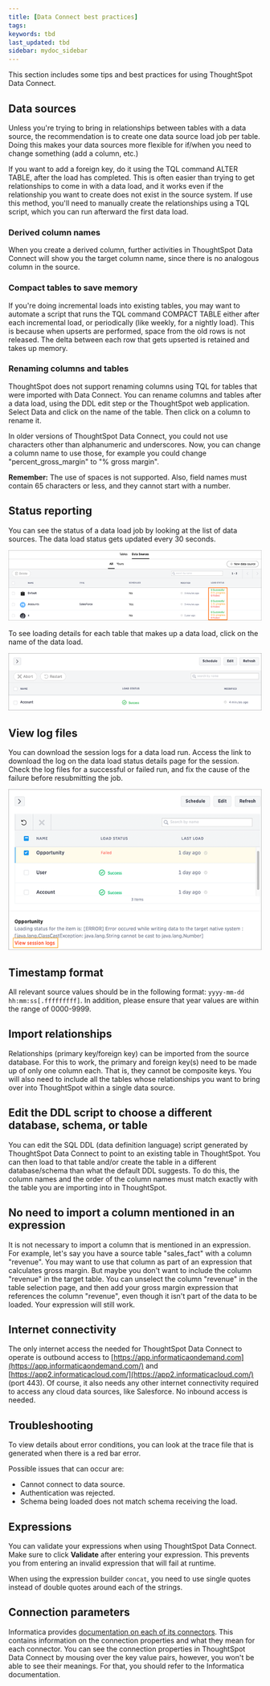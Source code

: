 ```yaml
---
title: [Data Connect best practices]
tags:
keywords: tbd
last_updated: tbd
sidebar: mydoc_sidebar
---
```

This section includes some tips and best practices for using ThoughtSpot Data Connect.

## Data sources

Unless you're trying to bring in relationships between tables with a data source, the recommendation is to create one data source load job per table. Doing this makes your data sources more flexible for if/when you need to change something (add a column, etc.)

If you want to add a foreign key, do it using the TQL command ALTER TABLE, after the load has completed. This is often easier than trying to get relationships to come in with a data load, and it works even if the relationship you want to create does not exist in the source system. If use this method, you'll need to manually create the relationships using a TQL script, which you can run afterward the first data load.

### Derived column names

When you create a derived column, further activities in ThoughtSpot Data Connect will show you the target column name, since there is no analogous column in the source.

### Compact tables to save memory

If you're doing incremental loads into existing tables, you may want to automate a script that runs the TQL command COMPACT TABLE either after each incremental load, or periodically (like weekly, for a nightly load). This is because when upserts are performed, space from the old rows is not released. The delta between each row that gets upserted is retained and takes up memory.

### Renaming columns and tables

ThoughtSpot does not support renaming columns using TQL for tables that were imported with Data Connect. You can rename columns and tables after a data load, using the DDL edit step or the ThoughtSpot web application. Select Data and click on the name of the table. Then click on a column to rename it.

In older versions of ThoughtSpot Data Connect, you could not use characters other than alphanumeric and underscores. Now, you can change a column name to use those, for example you could change "percent_gross_margin" to "% gross margin".

**Remember:** The use of spaces is not supported. Also, field names must contain 65 characters or less, and they cannot start with a number.

## Status reporting

You can see the status of a data load job by looking at the list of data sources. The data load status gets updated every 30 seconds.

 ![](/pages/images/data_connect_load_status.png "Data load status")

To see loading details for each table that makes up a data load, click on the name of the data load.

 ![](/pages/images/data_connect_load_table_status.png "Data load status details")

## View log files

You can download the session logs for a data load run. Access the link to download the log on the data load status details page for the session. Check the log files for a successful or failed run, and fix the cause of the failure before resubmitting the job.

 ![](/pages/images/data_connect_session_log.png "Download session log")

## Timestamp format

All relevant source values should be in the following format: `yyyy-mm-dd hh:mm:ss[.fffffffff]`. In addition, please ensure that year values are within the range of 0000-9999.

## Import relationships

Relationships (primary key/foreign key) can be imported from the source database. For this to work, the primary and foreign key(s) need to be made up of only one column each. That is, they cannot be composite keys. You will also need to include all the tables whose relationships you want to bring over into ThoughtSpot within a single data source.

## Edit the DDL script to choose a different database, schema, or table

You can edit the SQL DDL (data definition language) script generated by ThoughtSpot Data Connect to point to an existing table in ThoughtSpot. You can then load to that table and/or create the table in a different database/schema than what the default DDL suggests. To do this, the column names and the order of the column names must match exactly with the table you are importing into in ThoughtSpot.

## No need to import a column mentioned in an expression

It is not necessary to import a column that is mentioned in an expression. For example, let's say you have a source table "sales_fact" with a column "revenue". You may want to use that column as part of an expression that calculates gross margin. But maybe you don't want to include the column "revenue" in the target table. You can unselect the column "revenue" in the table selection page, and then add your gross margin expression that references the column "revenue", even though it isn't part of the data to be loaded. Your expression will still work.

## Internet connectivity

The only internet access the needed for ThoughtSpot Data Connect to operate is outbound access to [https://app.informaticaondemand.com](https://app.informaticaondemand.com/) and [https://app2.informaticacloud.com/](https://app2.informaticacloud.com/) (port 443). Of course, it also needs any other internet connectivity required to access any cloud data sources, like Salesforce. No inbound access is needed.



## Troubleshooting

To view details about error conditions, you can look at the trace file that is generated when there is a red bar error.

Possible issues that can occur are:

-   Cannot connect to data source.
-   Authentication was rejected.
-   Schema being loaded does not match schema receiving the load.



## Expressions

You can validate your expressions when using ThoughtSpot Data Connect. Make sure to click **Validate** after entering your expression. This prevents you from entering an invalid expression that will fail at runtime.

When using the expression builder `concat`, you need to use single quotes instead of double quotes around each of the strings.

## Connection parameters

Informatica provides [documentation on each of its connectors](https://network.informatica.com/docs/DOC-15333). This contains information on the connection properties and what they mean for each connector. You can see the connection properties in ThoughtSpot Data Connect by mousing over the key value pairs, however, you won't be able to see their meanings. For that, you should refer to the Informatica documentation.
